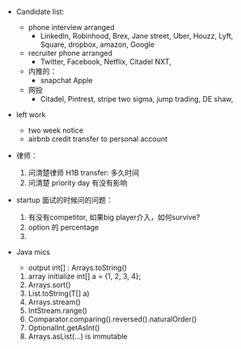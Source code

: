 - Candidate list:
	- phone interview arranged
		- LinkedIn, Robinhood, Brex, Jane street, Uber, Houzz, Lyft, Square, dropbox, amazon, Google
	- recruiter phone arranged
		- Twitter, Facebook, Netflix, Citadel NXT,
	- 内推的：
	 	- snapchat Apple
	- 网投
		- Citadel, Pintrest, stripe two sigma, jump trading, DE shaw, 

- left work
	- two week notice
	- airbnb credit transfer to personal account

- 律师：
	1. 问清楚律师 H1B transfer: 多久时间
	2. 问清楚 priority day 有没有影响

- startup 面试的时候问的问题：
	1. 有没有competitor, 如果big player介入，如何survive?
	2. option 的 percentage
	3. 
- Java mics
	- output int[] : Arrays.toString()
	1. array initialize int[] a = {1, 2, 3, 4};
	3. Arrays.sort()
	5. List.toString(T[] a) 
	6. Arrays.stream()
	7. IntStream.range()
	8. Comparator.comparing().reversed().naturalOrder()
	9. OptionalInt.getAsInt()
	10. Arrays.asList(...) is immutable
